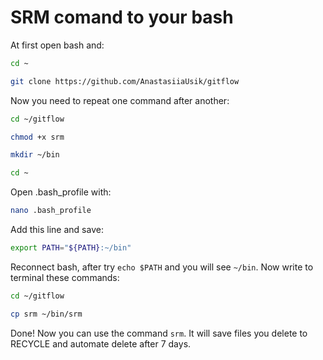 # SRM comand to your bash

At first open bash and:

```sh
cd ~
```

```sh
git clone https://github.com/AnastasiiaUsik/gitflow
```

Now you need to repeat one command after another:

```sh
cd ~/gitflow
```

```sh
chmod +x srm
```

```sh
mkdir ~/bin
```

```sh
cd ~
```

Open .bash_profile with:

```sh
nano .bash_profile
```

Add this line and save:

```sh
export PATH="${PATH}:~/bin"
```

Reconnect bash, after try `echo $PATH` and you will see `~/bin`.
Now write to terminal these commands:

```sh
cd ~/gitflow
```

```sh
cp srm ~/bin/srm
```


Done! Now you can use the command `srm`. It will save files you delete to RECYCLE and automate delete after 7 days.
